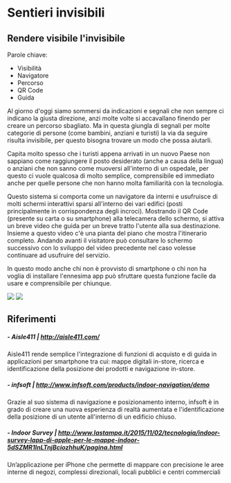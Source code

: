 # Sentieri invisibili
## Rendere visibile l'invisibile

Parole chiave:
- Visibilità
- Navigatore
- Percorso
- QR Code
- Guida

Al giorno d'oggi siamo sommersi da indicazioni e segnali che non sempre ci indicano la giusta direzione, anzi molte volte si accavallano finendo per creare un percorso sbagliato. Ma in questa giungla di segnali per molte categorie di persone (come bambini, anziani e turisti) la via da seguire risulta invisibile, per questo bisogna trovare un modo che possa aiutarli.

Capita molto spesso che i turisti appena arrivati in un nuovo Paese non sappiano come raggiungere il posto desiderato (anche a causa della lingua) o anziani che non sanno come muoversi all'interno di un ospedale, per questo ci vuole qualcosa di molto semplice, comprensibile ed immediato anche per quelle persone che non hanno molta familiarità con la tecnologia.

Questo sistema si comporta come un navigatore da interni e usufruisce di molti schermi interattivi sparsi all'interno dei vari edifici (posti principalmente in corrispondenza degli incroci). Mostrando il QR Code (presente su carta o su smartphone) alla telecamera dello schermo, si attiva un breve video che guida per un breve tratto l'utente alla sua destinazione. Insieme a questo video c'è una pianta del piano che mostra l'itinerario completo. Andando avanti il visitatore può consultare lo schermo successivo con lo sviluppo del video precedente nel caso volesse continuare ad usufruire del servizio.

In questo modo anche chi non è provvisto di smartphone o chi non ha voglia di installare l'ennesima app può sfruttare questa funzione facile da usare e comprensibile per chiunque. 

![](http://i.imgur.com/qqpYaaA.jpg?1)
![](http://i.imgur.com/mTOMC7W.jpg?1)

## Riferimenti 
##### - Aisle411 | http://aisle411.com/
Aisle411 rende semplice l'integrazione di funzioni di acquisto e di guida in applicazioni per smartphone tra cui: mappe digitali in-store, ricerca e identificazione della posizione dei prodotti e navigazione in-store.

##### - infsoft | http://www.infsoft.com/products/indoor-navigation/demo
Grazie al suo sistema di navigazione e posizionamento interno, infsoft è in grado di creare una nuova esperienza di realtà aumentata e l'identificazione della posizione di un utente all'interno di un edificio chiuso.

##### - Indoor Survey | http://www.lastampa.it/2015/11/02/tecnologia/indoor-survey-lapp-di-apple-per-le-mappe-indoor-5dSZMR1InLTnjBciozhhuK/pagina.html
Un’applicazione per iPhone che permette di mappare con precisione le aree interne di negozi, complessi direzionali, locali pubblici e centri commerciali
